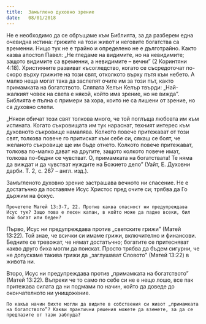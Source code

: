 ```yaml
---
title:  Замъглено духовно зрение
date:   08/01/2018
---
```


Не е необходимо да се обръщаме към Библията, за да разберем една очевидна истина: грижите на този живот и неговите богатства са временни. Нищо тук не е трайно и определено не е дълготрайно. Както казва апостол Павел: „Не гледаме на видимите, но на невидимите; защото видимите са временни, а невидимите – вечни” (2 Коринтяни 4:18). Християните развиват късогледство, когато се съсредоточат по-скоро върху грижите на този свят, отколкото върху пътя към небето. А малко неща могат така да заслепят очите им за този път, както примамката на богатството. Сляпата Хелън Келър твърди: „Най-жалкият човек на света е някой, който има зрение, но не вижда”. Библията е пълна с примери за хора, които не са лишени от зрение, но са духовно слепи.

„Някои обичат този свят толкова много, че той поглъща любовта им към истината. Когато съкровищата им тук нараснат, техният интерес към духовното съкровище намалява. Колкото повече притежават от този свят, толкова повече го притискат към себе си, сякаш се боят, че желаното съкровище ще им бъде отнето. Колкото повече притежават, толкова по-малко дават на другите, защото колкото повече имат, толкова по-бедни се чувстват. О, примамката на богатствата! Те няма да виждат и да чувстват нуждите на Божието дело” (Уайт, Е. Духовни дарби. Т. 2, с. 267 – англ. изд.).

Замъгленото духовно зрение застрашава вечното ни спасение. Не е достатъчно да поставяме Исус Христос пред очите си; трябва да Го държим на фокус.

`Прочетете Матей 13:3-7, 22. Против каква опасност ни предупреждава Исус тук? Защо това е лесен капан, в който може да падне всеки, бил той богат или беден?`

Първо, Исус ни предупреждава против „светските грижи” (Матей 13:22). Той знае, че всички си имаме грижи, включително и финансови. Бедните се тревожат, че нямат достатъчно; богатите се притесняват какво друго биха могли да поискат. Просто трябва да бъдем сигурни, че не допускаме такива грижи да „заглушават Словото” (Матей 13:22) в живота ни.

Второ, Исус ни предупреждава против „примамката на богатството” (Матей 13:22). Въпреки че то само по себе си не е нещо лошо, все пак притежава силата да ни подмами по начин, който да доведе до окончателното ни унищожение.

`По какъв начин бихте могли да видите в собствения си живот „примамката на богатството”? Какви практични решения можете да вземете, за да се предпазите от тази заблуда?`
